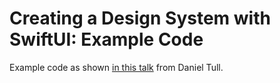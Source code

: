 # Creating a Design System with SwiftUI: Example Code

Example code as shown [in this talk](https://www.youtube.com/watch?v=Z7rJKr6Jlho) from Daniel Tull.
